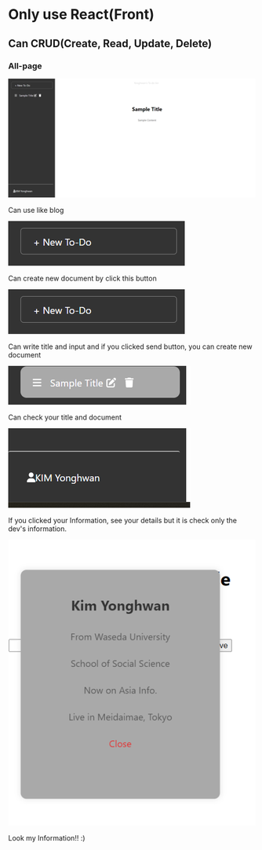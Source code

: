 # Only use React(Front)
## Can CRUD(Create, Read, Update, Delete)

### All-page
![Layout](./React_blog_page1.png)

Can use like blog 

![Create new document](./React_blog_page2-1.png)

Can create new document by click this button

![Input Title and Content](./React_blog_page2-1.png)

Can write title and input and if you clicked send button, you can create new document

![See the document's detail](React_blog_page3.png)

Can check your title and document

![Can see your information detail](./React_blog_page5-1.png)

If you clicked your Information, see your details but it is check only the dev's information.

![The information status](./React_blog_page5-2.png)

Look my Information!! :)